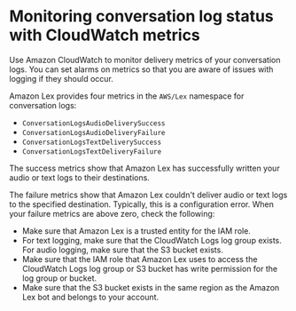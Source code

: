 # Monitoring conversation log status with CloudWatch metrics<a name="conversation-logs-monitoring"></a>

Use Amazon CloudWatch to monitor delivery metrics of your conversation logs\. You can set alarms on metrics so that you are aware of issues with logging if they should occur\.

Amazon Lex provides four metrics in the `AWS/Lex` namespace for conversation logs:
+ `ConversationLogsAudioDeliverySuccess`
+ `ConversationLogsAudioDeliveryFailure`
+ `ConversationLogsTextDeliverySuccess`
+ `ConversationLogsTextDeliveryFailure`

The success metrics show that Amazon Lex has successfully written your audio or text logs to their destinations\. 

The failure metrics show that Amazon Lex couldn't deliver audio or text logs to the specified destination\. Typically, this is a configuration error\. When your failure metrics are above zero, check the following:
+ Make sure that Amazon Lex is a trusted entity for the IAM role\.
+ For text logging, make sure that the CloudWatch Logs log group exists\. For audio logging, make sure that the S3 bucket exists\.
+ Make sure that the IAM role that Amazon Lex uses to access the CloudWatch Logs log group or S3 bucket has write permission for the log group or bucket\.
+ Make sure that the S3 bucket exists in the same region as the Amazon Lex bot and belongs to your account\.